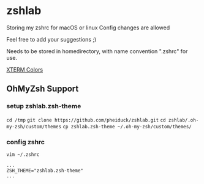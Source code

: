 # zshlab
Storing my zshrc for macOS or linux
Config changes are allowed

Feel free to add your suggestions ;)

Needs to be stored in homedirectory, with name convention ".zshrc" for use.

<a href="https://jonasjacek.github.io/colors/" target="_blank" rel="noopener noreferrer">XTERM Colors</a>

## OhMyZsh Support

### setup zshlab.zsh-theme
```cd /tmp```
```git clone https://github.com/pheiduck/zshlab.git```
```cd zshlab/.oh-my-zsh/custom/themes```
```cp zshlab.zsh-theme ~/.oh-my-zsh/custom/themes/```

### config zshrc
```vim ~/.zshrc```
```
...
ZSH_THEME="zshlab.zsh-theme"
...
```
